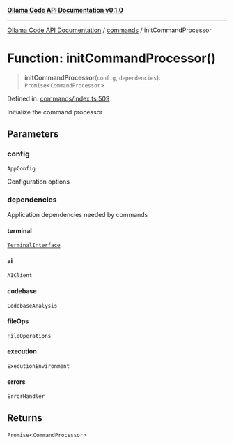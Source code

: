 [**Ollama Code API Documentation v0.1.0**](../../README.md)

***

[Ollama Code API Documentation](../../modules.md) / [commands](../README.md) / initCommandProcessor

# Function: initCommandProcessor()

> **initCommandProcessor**(`config`, `dependencies`): `Promise`\<`CommandProcessor`\>

Defined in: [commands/index.ts:509](https://github.com/erichchampion/ollama-code/blob/d3714fddada0e31a207f4ac11b8476937193173b/ollama-code/src/commands/index.ts#L509)

Initialize the command processor

## Parameters

### config

`AppConfig`

Configuration options

### dependencies

Application dependencies needed by commands

#### terminal

[`TerminalInterface`](../../terminal/interfaces/TerminalInterface.md)

#### ai

`AIClient`

#### codebase

`CodebaseAnalysis`

#### fileOps

`FileOperations`

#### execution

`ExecutionEnvironment`

#### errors

`ErrorHandler`

## Returns

`Promise`\<`CommandProcessor`\>
